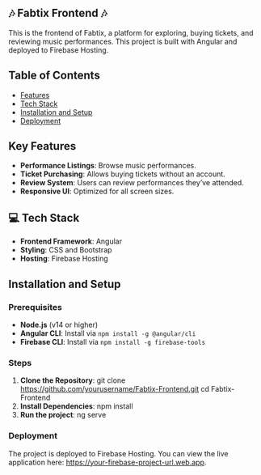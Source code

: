 ## 🎶 Fabtix Frontend 🎶

This is the frontend of Fabtix, a platform for exploring, buying tickets, and reviewing music performances. This project is built with Angular and deployed to Firebase Hosting.

## Table of Contents
- [Features](#key-features)
- [Tech Stack](#-tech-stack)
- [Installation and Setup](#installation-and-setup)
- [Deployment](#deployment)

## Key Features
- **Performance Listings**: Browse music performances.
- **Ticket Purchasing**: Allows buying tickets without an account.
- **Review System**: Users can review performances they’ve attended.
- **Responsive UI**: Optimized for all screen sizes.
  
## 💻 Tech Stack 
- **Frontend Framework**: Angular
- **Styling**: CSS and Bootstrap
- **Hosting**: Firebase Hosting

## Installation and Setup

### Prerequisites
- **Node.js** (v14 or higher)
- **Angular CLI**: Install via `npm install -g @angular/cli`
- **Firebase CLI**: Install via `npm install -g firebase-tools`

### Steps
1. **Clone the Repository**:
   git clone https://github.com/yourusername/Fabtix-Frontend.git
   cd Fabtix-Frontend
2. **Install Dependencies**:
    npm install
3. **Run the project**:
    ng serve

### Deployment
The project is deployed to Firebase Hosting. You can view the live application here: https://your-firebase-project-url.web.app.  

